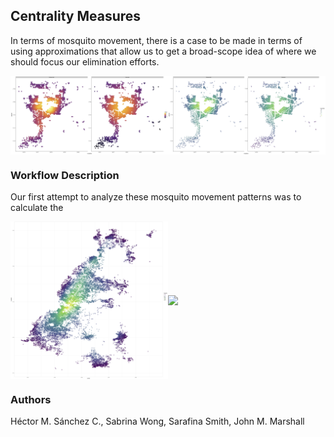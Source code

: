 ## Centrality Measures

In terms of mosquito movement, there is a case to be made in terms of using approximations that allow us to get a broad-scope idea of where we should focus our elimination efforts.

<img src="./media/GordonvaleHex.jpg" width="50%" align="middle"><img src="./media/GordonvaleScatter.jpg" width="50%" align="middle">

### Workflow Description

Our first attempt to analyze these mosquito movement patterns was to calculate the

<img src="./media/MoroniPoint.jpg" width="50%" align="middle"><img src="./media/MoroniHex.jpg" width="50%" align="middle">

### Authors

Héctor M. Sánchez C., Sabrina Wong, Sarafina Smith, John M. Marshall
